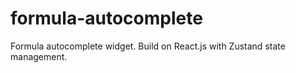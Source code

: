 # formula-autocomplete
Formula autocomplete widget. Build on React.js with Zustand state management.
